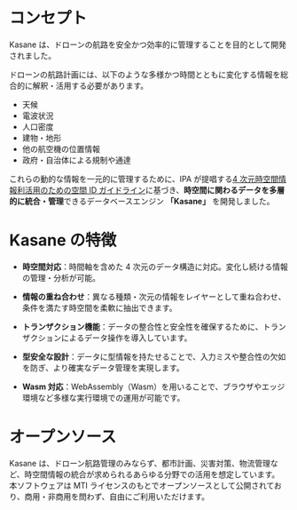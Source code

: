 # コンセプト

Kasane は、ドローンの航路を安全かつ効率的に管理することを目的として開発されました。

ドローンの航路計画には、以下のような多様かつ時間とともに変化する情報を総合的に解釈・活用する必要があります。

- 天候
- 電波状況
- 人口密度
- 建物・地形
- 他の航空機の位置情報
- 政府・自治体による規制や通達

これらの動的な情報を一元的に管理するために、IPA が提唱する[4 次元時空間情報利活用のための空間 ID ガイドライン](https://www.ipa.go.jp/digital/architecture/guidelines/4dspatio-temporal-guideline.html)に基づき、**時空間に関わるデータを多層的に統合・管理**できるデータベースエンジン **「Kasane」** を開発しました。

# Kasane の特徴

- **時空間対応**：時間軸を含めた 4 次元のデータ構造に対応。変化し続ける情報の管理・分析が可能。

- **情報の重ね合わせ**：異なる種類・次元の情報をレイヤーとして重ね合わせ、条件を満たす時空間を柔軟に抽出できます。

- **トランザクション機能**：データの整合性と安全性を確保するために、トランザクションによるデータ操作を導入しています。

- **型安全な設計**：データに型情報を持たせることで、入力ミスや整合性の欠如を防ぎ、より確実なデータ管理を実現します。

- **Wasm 対応**：WebAssembly（Wasm）を用いることで、ブラウザやエッジ環境など多様な実行環境での運用が可能です。

# オープンソース

Kasane は、ドローン航路管理のみならず、都市計画、災害対策、物流管理など、時空間情報の統合が求められるあらゆる分野での活用を想定しています。
本ソフトウェアは MTI ライセンスのもとでオープンソースとして公開されており、商用・非商用を問わず、自由にご利用いただけます。
